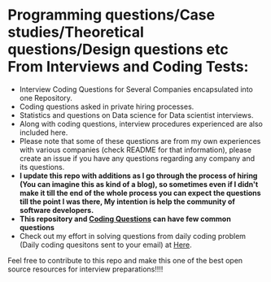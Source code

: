 # Programming questions/Case studies/Theoretical questions/Design questions etc From Interviews and Coding Tests:  
  
+ Interview Coding Questions for Several Companies encapsulated into one Repository.  
+ Coding questions asked in private hiring processes.  
+ Statistics and questions on Data science for Data scientist interviews.  
+ Along with coding questions, interview procedures experienced are also included here.  
+ Please note that some of these questions are from my own experiences with various companies (check README for that information), please create an issue if you have any questions regarding any company and its questions.  
+ **I update this repo with additions as I go through the process of hiring (You can imagine this as kind of a blog), so sometimes even if I didn't make it till the end of the whole process you can expect the questions till the point I was there, My intention is help the community of software developers.**  
+ **This repository and [Coding Questions](https://github.com/absognety/Competitive-Coding-Platforms) can have few common questions**  
+ Check out my effort in solving questions from daily coding problem (Daily coding quesitons sent to your email) at [Here](https://github.com/absognety/Competitive-Coding-Platforms/tree/master/DailyCodingProblem).  
  
Feel free to contribute to this repo and make this one of the best open source resources for interview preparations!!!!  
